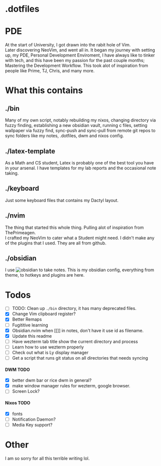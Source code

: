 # .dotfiles

# PDE
At the start of University, I got drawn into the rabit hole of Vim.<br>
Later discovering NeoVim, and went all in. It began my journey with setting up, 
my PDE, Personal Development Enviroment, I have always like to tinker with tech,
and this have been my passion for the past couple months; Mastering the Development
Workflow. This took alot of inspiration from people like Prime, TJ, Chris, and many more.

# What this contains

## ./bin
Many of my own script, notably rebuilding my nixos, changing directory via
fuzzy finding, establishing a new obsidian vault, running c files, 
setting wallpaper via fuzzy find, sync-push and sync-pull from remote git 
repos to sync folders like my notes, .dotfiles, dwm and nixos config.


## ./latex-template
As a Math and CS student, Latex is probably one of the best tool you have in
your arsenal. I have templates for my lab reports and the occasional note 
taking.

## ./keyboard
Just some keyboard files that contains my Dactyl layout.

## ./nvim
The thing that started this whole thing.
Pulling alot of inspiration from ThePrimeagen. <br>
I crafted my NeoVim to cater what a Student might need. 
I didn't make any of the plugins that I used. They are all from github.

## ./obsidian
I use ![obsidian to take notes](https://youtu.be/aIoEQC7w_UI?si=Eg_a7PG9J46pzIcw). 
This is my obsidian config, everything from theme, to hotkeys and plugins are 
here.


# Todos
- [ ] TODO: Clean up `./bin` directory, it has many deprecated files.
- [x] Change Vim clipboard register?
- [x] Better Remaps
- [ ] Fugititive learning
- [x] Obsidian.nvim when [[]] in notes, don't have it use id as filename.
- [x] Update this readme
- [ ] Have wezterm tab title show the current directory and process
- [ ] Learn how to use wezterm properly
- [ ] Check out what is Ly display manager
- [ ] Get a script that runs git status on all directories that needs syncing

#### DWM TODO
- [x] better dwm bar or rice dwm in general?
- [x] make window manager rules for wezterm, google browser.
- [ ] Screen Lock?

#### Nixos TODO
- [x] fonts
- [ ] Notification Daemon?
- [ ] Media Key support?

# Other
I am so sorry for all this terrible writing lol.
